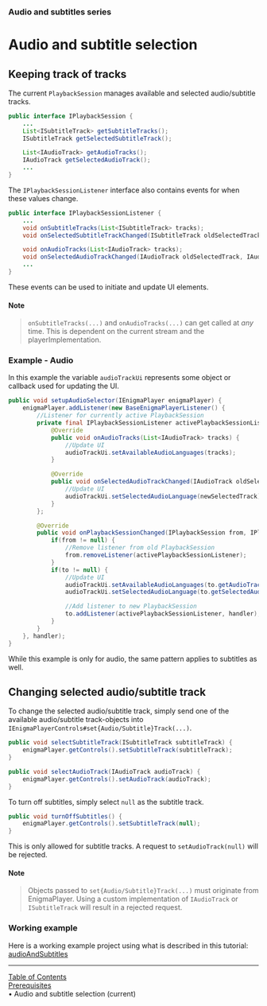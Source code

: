 ### Audio and subtitles series
# Audio and subtitle selection
## Keeping track of tracks

The current `PlaybackSession` manages available and selected audio/subtitle tracks.

```java
public interface IPlaybackSession {
    ...
    List<ISubtitleTrack> getSubtitleTracks();
    ISubtitleTrack getSelectedSubtitleTrack();

    List<IAudioTrack> getAudioTracks();
    IAudioTrack getSelectedAudioTrack();
    ...
}
```

The `IPlaybackSessionListener` interface also contains events for when these values change.

```java
public interface IPlaybackSessionListener {
    ...
    void onSubtitleTracks(List<ISubtitleTrack> tracks);
    void onSelectedSubtitleTrackChanged(ISubtitleTrack oldSelectedTrack, ISubtitleTrack newSelectedTrack);

    void onAudioTracks(List<IAudioTrack> tracks);
    void onSelectedAudioTrackChanged(IAudioTrack oldSelectedTrack, IAudioTrack newSelectedTrack);
    ...
}
```

These events can be used to initiate and update UI elements.

#### Note
> `onSubtitleTracks(...)` and `onAudioTracks(...)` can get called at *any* time. This is dependent on the current stream and the playerImplementation.


### Example - Audio

In this example the variable `audioTrackUi` represents some object or callback used for updating the UI.

```java
public void setupAudioSelector(IEnigmaPlayer enigmaPlayer) {
    enigmaPlayer.addListener(new BaseEnigmaPlayerListener() {
        //Listener for currently active PlaybackSession
        private final IPlaybackSessionListener activePlaybackSessionListener = new BasePlaybackSessionListener() {
            @Override
            public void onAudioTracks(List<IAudioTrack> tracks) {
                //Update UI
                audioTrackUi.setAvailableAudioLanguages(tracks);
            }

            @Override
            public void onSelectedAudioTrackChanged(IAudioTrack oldSelectedTrack, IAudioTrack newSelectedTrack) {
                //Update UI
                audioTrackUi.setSelectedAudioLanguage(newSelectedTrack);
            }
        };

        @Override
        public void onPlaybackSessionChanged(IPlaybackSession from, IPlaybackSession to) {
            if(from != null) {
                //Remove listener from old PlaybackSession
                from.removeListener(activePlaybackSessionListener);
            }
            if(to != null) {
                //Update UI
                audioTrackUi.setAvailableAudioLanguages(to.getAudioTracks());
                audioTrackUi.setSelectedAudioLanguage(to.getSelectedAudioTrack());

                //Add listener to new PlaybackSession
                to.addListener(activePlaybackSessionListener, handler);
            }
        }
    }, handler);
}
```

While this example is only for audio, the same pattern applies to subtitles as well.

## Changing selected audio/subtitle track

To change the selected audio/subtitle track, simply send one of the available audio/subtitle track-objects into `IEnigmaPlayerControls#set{Audio/Subtitle}Track(...)`.
```java
public void selectSubtitleTrack(ISubtitleTrack subtitleTrack) {
    enigmaPlayer.getControls().setSubtitleTrack(subtitleTrack);
}

public void selectAudioTrack(IAudioTrack audioTrack) {
    enigmaPlayer.getControls().setAudioTrack(audioTrack);
}
```

To turn off subtitles, simply select `null` as the subtitle track.

```java
public void turnOffSubtitles() {
    enigmaPlayer.getControls().setSubtitleTrack(null);
}
```

This is only allowed for subtitle tracks. A request to `setAudioTrack(null)` will be rejected.

#### Note
> Objects passed to `set{Audio/Subtitle}Track(...)` must originate from EnigmaPlayer. Using a custom implementation of `IAudioTrack` or `ISubtitleTrack` will result in a rejected request.

### Working example
Here is a working example project using what is described in this tutorial:
[audioAndSubtitles](https://github.com/EricssonBroadcastServices/EnigmaRiverAndroidTutorialApps/tree/r3.3.3-BETA-7/audioAndSubtitles)<br />


___
[Table of Contents](../index.md)<br/>
[Prerequisites](prerequisites.md)<br/>
&bull; Audio and subtitle selection (current)<br/>
